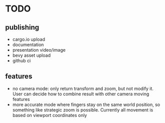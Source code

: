 # TODO
## publishing
- cargo.io upload
- documentation
- presentation video/image
- bevy asset upload
- github ci

## features
- no camera mode: only return transform and zoom, but not modify it. User can decide how to combine result with other camera moving features
- more accurate mode where fingers stay on the same world position, so something like strategic zoom is possible. Currently all movement is based on viewport coordinates only
